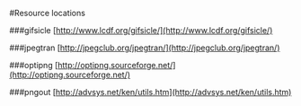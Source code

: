 #Resource locations

###gifsicle
[http://www.lcdf.org/gifsicle/](http://www.lcdf.org/gifsicle/)

###jpegtran
[http://jpegclub.org/jpegtran/](http://jpegclub.org/jpegtran/)

###optipng
[http://optipng.sourceforge.net/](http://optipng.sourceforge.net/)

###pngout
[http://advsys.net/ken/utils.htm](http://advsys.net/ken/utils.htm)